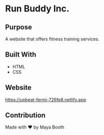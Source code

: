 # Run Buddy Inc.

## Purpose
A website that offers fitness training services.

## Built With
* HTML
* CSS

## Website
https://upbeat-fermi-726fe8.netlify.app

## Contribution
Made with ❤️ by Maya Booth
